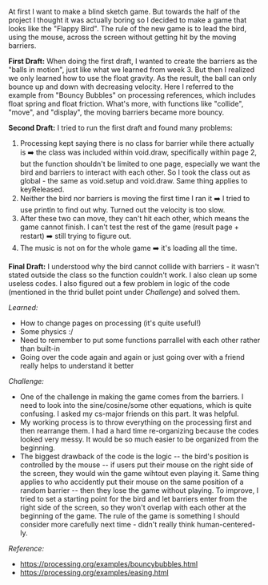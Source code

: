 At first I want to make a blind sketch game. But towards the half of the project I thought it was actually boring so I decided to make a game that looks like
the "Flappy Bird". The rule of the new game is to lead the bird, using the mouse, across the screen without getting hit by the moving barriers. 


**First Draft:**
When doing the first draft, I wanted to create the barriers as the "balls in motion", just like what we learned from week 3. But then I realized we only learned how to use the float gravity. As the result, the ball can only bounce up and down with decreasing velocity. Here I referred to the example from "Bouncy Bubbles" on processing references, which includes float spring and float friction. What's more, with functions like "collide", "move", and "display", the moving barriers became
more bouncy. 


**Second Draft:**
I tried to run the first draft and found many problems: 
1. Processing kept saying there is no class for barrier while there actually is ➡️ the class was included within void.draw, specifically within page 2, but the function shouldn't be limited to one page, especially we want the bird and barriers to interact with each other. So I took the class out as global - the same as void.setup and void.draw. Same thing applies to keyReleased.
2. Neither the bird nor barriers is moving the first time I ran it ➡️ I tried to use println to find out why. Turned out the velocity is too slow.
3. After these two can move, they can't hit each other, which means the game cannot finish. I can't test the rest of the game (result page + restart) ➡️ still trying to figure out.
4. The music is not on for the whole game ➡️ it's loading all the time.

**Final Draft:**
I understood why the bird cannot collide with barriers - it wasn't stated outside the class so the function couldn't work. I also clean up some useless codes. I also figured out a few problem in logic of the code (mentioned in the thrid bullet point under *Challenge*) and solved them.

*Learned:*
- How to change pages on processing (it's quite useful!)
- Some physics :/
- Need to remember to put some functions parrallel with each other rather than built-in
- Going over the code again and again or just going over with a friend really helps to understand it better

*Challenge:*
- One of the challenge in making the game comes from the barriers. I need to look into the sine/cosine/some other equations, which is quite confusing. I asked my cs-major friends on this part. It was helpful.
- My working process is to throw everything on the processing first and then rearrange them. I had a hard time re-organizing because the codes looked very messy.
It would be so much easier to be organized from the beginning.
- The biggest drawback of the code is the logic -- the bird's position is controlled by the mouse -- if users put their mouse on the right side of the screen, they would win the game wihtout even playing it. Same thing applies to who accidently put their mouse on the same position of a random barrier -- then they lose the 
game without playing. To improve, I tried to set a starting point for the bird and let barriers enter from the right side of the screen, so they won't overlap with each other at the beginning of the game. The rule of the game is something I should consider more carefully next time - didn't really think human-centered-ly.

*Reference:*

- https://processing.org/examples/bouncybubbles.html
- https://processing.org/examples/easing.html
